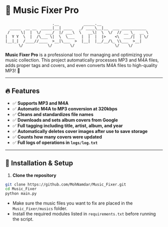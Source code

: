 # 🎵 Music Fixer Pro

```text
                     .__           _____.__                     
  _____  __ __  _____|__| ____   _/ ____\__|__  ___ ___________ 
 /     \|  |  \/  ___/  |/ ___\  \   __\|  \  \/  // __ \_  __ \
|  Y Y  \  |  /\___ \|  \  \___   |  |  |  |>    <\  ___/|  | \/
|__|_|  /____//____  >__|\___  >  |__|  |__/__/\_ \\___  >__|   
      \/           \/        \/                  \/    \/       
````

**Music Fixer Pro** is a professional tool for managing and optimizing your music collection.
This project automatically processes MP3 and M4A files, adds proper tags and covers, and even converts M4A files to high-quality MP3! 🚀

---

## 🔥 Features

* ✅ **Supports MP3 and M4A**
* ✅ **Automatic M4A to MP3 conversion at 320kbps**
* ✅ **Cleans and standardizes file names**
* ✅ **Downloads and sets album covers from Google**
* ✅ **Full tagging including title, artist, album, and year**
* ✅ **Automatically deletes cover images after use to save storage**
* ✅ **Counts how many covers were updated**
* ✅ **Full logs of operations in `logs/log.txt`**

---

## 🎨 Installation & Setup

1. **Clone the repository**

```bash
git clone https://github.com/MohNamdar/Music_Fixer.git
cd Music_Fixer
python main.py
```

* Make sure the music files you want to fix are placed in the `Music_Fixer/musics` folder.
* Install the required modules listed in `requirements.txt` before running the script.

